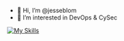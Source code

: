- 👋 Hi, I’m @jesseblom
- 👀 I’m interested in DevOps & CySec

[![My Skills](https://skillicons.dev/icons?i=ansible,apple,aws,azure,bash,cloudflare,discord,docker,dynamodb,elasticsearch,firebase,git,github,githubactions,jenkins,kali,kubernetes,linux,mongodb,mysql,nginx,notion,postgres,powershell,prometheus,py,raspberrypi,react,terraform,ubuntu,vim,vscode,windows)](https://skillicons.dev)

